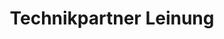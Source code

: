 ---
title: "Technikpartner Leinung"
url: /neukirchen-vluyn/technikpartner-leinung/
shop: Elektronik
---